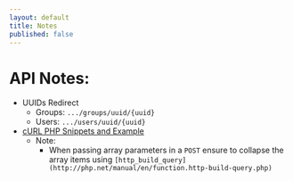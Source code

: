 ```yaml
---
layout: default
title: Notes
published: false
---
```


# API Notes:

*  UUIDs Redirect
   *  Groups: `.../groups/uuid/{uuid}`
   *  Users:  `.../users/uuid/{uuid}`
*  [cURL PHP Snippets and Example](https://gist.github.com/10c96e8621540bbc9ec4)
   *  Note:
      *  When passing array parameters in a `POST` ensure to collapse the array items using `[http_build_query](http://php.net/manual/en/function.http-build-query.php)`

